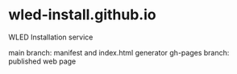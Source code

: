 # wled-install.github.io
WLED Installation service

main branch: manifest and index.html generator
gh-pages branch: published web page
